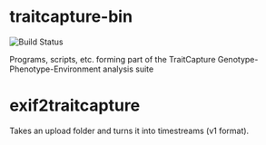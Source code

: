 traitcapture-bin
================

![Build Status](https://travis-ci.org/kdmurray91/traitcapture-bin.png)

Programs, scripts, etc. forming part of the TraitCapture Genotype-Phenotype-Environment analysis suite


exif2traitcapture
========

Takes an upload folder and turns it into timestreams (v1 format).
